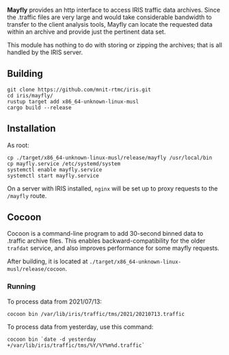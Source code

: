 **Mayfly** provides an http interface to access IRIS traffic data archives.
Since the .traffic files are very large and would take considerable bandwidth
to transfer to the client analysis tools, Mayfly can locate the requested data
within an archive and provide just the pertinent data set.

This module has nothing to do with storing or zipping the archives; that is all
handled by the IRIS server.

## Building

```
git clone https://github.com/mnit-rtmc/iris.git
cd iris/mayfly/
rustup target add x86_64-unknown-linux-musl
cargo build --release
```

## Installation

As root:
```
cp ./target/x86_64-unknown-linux-musl/release/mayfly /usr/local/bin
cp mayfly.service /etc/systemd/system
systemctl enable mayfly.service
systemctl start mayfly.service
```

On a server with IRIS installed, `nginx` will be set up to proxy requests to
the `/mayfly` route.

## Cocoon

Cocoon is a command-line program to add 30-second binned data to .traffic
archive files.  This enables backward-compatibility for the older `trafdat`
service, and also improves performance for some mayfly requests.

After building, it is located at
`./target/x86_64-unknown-linux-musl/release/cocoon`.

### Running

To process data from 2021/07/13:
```
cocoon bin /var/lib/iris/traffic/tms/2021/20210713.traffic
```

To process data from yesterday, use this command:
```
cocoon bin `date -d yesterday +/var/lib/iris/traffic/tms/%Y/%Y%m%d.traffic`
```
